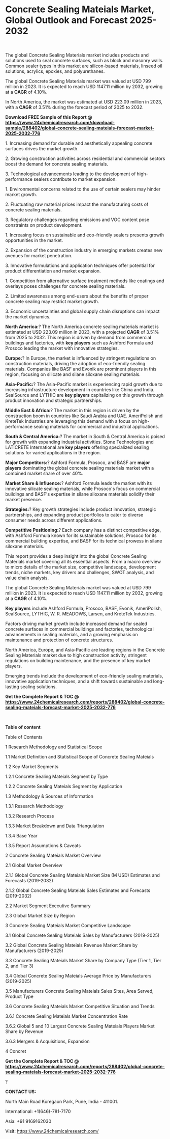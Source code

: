 <h1>Concrete Sealing Mateials Market, Global Outlook and Forecast 2025-2032</h1><br/><p>The global Concrete Sealing Materials market includes products and solutions used to seal concrete surfaces, such as block and masonry walls. Common sealer types in this market are silicon-based materials, linseed oil solutions, acrylics, epoxies, and polyurethanes.</p>
 
 
 
 <p>The global Concrete Sealing Materials market was valued at USD 799 million in 2023. It is expected to reach USD 1147.11 million by 2032, growing at a <strong>CAGR</strong> of 4.10%.</p>
 
 
 
 <p>In North America, the market was estimated at USD 223.09 million in 2023, with a <strong>CAGR</strong> of 3.51% during the forecast period of 2025 to 2032.</p>
 
 
 
 <div><b>Download FREE Sample of this Report @ <a href="https://www.24chemicalresearch.com/download-sample/288402/global-concrete-sealing-mateials-forecast-market-2025-2032-776">https://www.24chemicalresearch.com/download-sample/288402/global-concrete-sealing-mateials-forecast-market-2025-2032-776</a></b></div>
 
 
 
 <p>1. Increasing demand for durable and aesthetically appealing concrete surfaces drives the market growth.</p>
 
 
 
 <p>2. Growing construction activities across residential and commercial sectors boost the demand for concrete sealing materials.</p>
 
 
 
 <p>3. Technological advancements leading to the development of high-performance sealers contribute to market expansion.</p>
 
 
 
 <p>1. Environmental concerns related to the use of certain sealers may hinder market growth.</p>
 
 
 
 <p>2. Fluctuating raw material prices impact the manufacturing costs of concrete sealing materials.</p>
 
 
 
 <p>3. Regulatory challenges regarding emissions and VOC content pose constraints on product development.</p>
 
 
 
 <p>1. Increasing focus on sustainable and eco-friendly sealers presents growth opportunities in the market.</p>
 
 
 
 <p>2. Expansion of the construction industry in emerging markets creates new avenues for market penetration.</p>
 
 
 
 <p>3. Innovative formulations and application techniques offer potential for product differentiation and market expansion.</p>
 
 
 
 <p>1. Competition from alternative surface treatment methods like coatings and overlays poses challenges for concrete sealing materials.</p>
 
 
 
 <p>2. Limited awareness among end-users about the benefits of proper concrete sealing may restrict market growth.</p>
 
 
 
 <p>3. Economic uncertainties and global supply chain disruptions can impact the market dynamics.</p>
 
 
 
 <p><strong>North America:</strong>? The North America concrete sealing materials market is estimated at USD 223.09 million in 2023, with a projected <strong>CAGR</strong> of 3.51% from 2025 to 2032. This region is driven by demand from commercial buildings and factories, with <strong>key players</strong> such as Ashford Formula and Prosoco leading the market with innovative strategies.</p>
 
 
 
 <p><strong>Europe:</strong>? In Europe, the market is influenced by stringent regulations on construction materials, driving the adoption of eco-friendly sealing materials. Companies like BASF and Evonik are prominent players in this region, focusing on silicate and silane siloxane sealing materials.</p>
 
 
 
 <p><strong>Asia-Pacific:</strong>? The Asia-Pacific market is experiencing rapid growth due to increasing infrastructure development in countries like China and India. SealSource and LYTHIC are <strong>key players</strong> capitalizing on this growth through product innovation and strategic partnerships.</p>
 
 
 
 <p><strong>Middle East & Africa:</strong>? The market in this region is driven by the construction boom in countries like Saudi Arabia and UAE. AmeriPolish and KreteTek Industries are leveraging this demand with a focus on high-performance sealing materials for commercial and industrial applications.</p>
 
 
 
 <p><strong>South & Central America:</strong>? The market in South & Central America is poised for growth with expanding industrial activities. Stone Technologies and LATICRETE International are <strong>key players</strong> offering specialized sealing solutions for varied applications in the region.</p>
 
 
 
 <p><strong>Major Competitors:</strong>? Ashford Formula, Prosoco, and BASF are <strong>major players</strong> dominating the global concrete sealing materials market with a combined market share of over 40%.</p>
 
 
 
 <p><strong>Market Share & Influence:</strong>? Ashford Formula leads the market with its innovative silicate sealing materials, while Prosoco&#39;s focus on commercial buildings and BASF&#39;s expertise in silane siloxane materials solidify their market presence.</p>
 
 
 
 <p><strong>Strategies:</strong>? Key growth strategies include product innovation, strategic partnerships, and expanding product portfolios to cater to diverse consumer needs across different applications.</p>
 
 
 
 <p><strong>Competitive Positioning:</strong>? Each company has a distinct competitive edge, with Ashford Formula known for its sustainable solutions, Prosoco for its commercial building expertise, and BASF for its technical prowess in silane siloxane materials.</p>
 
 
 
 <p>This report provides a deep insight into the global Concrete Sealing Materials market covering all its essential aspects. From a macro overview to micro details of the market size, competitive landscape, development trends, niche markets, key drivers and challenges, SWOT analysis, and value chain analysis.</p>
 
 
 
 <p>The global Concrete Sealing Materials market was valued at USD 799 million in 2023. It is expected to reach USD 1147.11 million by 2032, growing at a <strong>CAGR</strong> of 4.10%.</p>
 
 
 
 <p><strong>Key players</strong> include Ashford Formula, Prosoco, BASF, Evonik, AmeriPolish, SealSource, LYTHIC, W. R. MEADOWS, Larsen, and KreteTek Industries.</p>
 
 
 
 <p>Factors driving market growth include increased demand for sealed concrete surfaces in commercial buildings and factories, technological advancements in sealing materials, and a growing emphasis on maintenance and protection of concrete structures.</p>
 
 
 
 <p>North America, Europe, and Asia-Pacific are leading regions in the Concrete Sealing Materials market due to high construction activity, stringent regulations on building maintenance, and the presence of key market players.</p>
 
 
 
 <p>Emerging trends include the development of eco-friendly sealing materials, innovative application techniques, and a shift towards sustainable and long-lasting sealing solutions.</p>
 
 
 
 <div><b>Get the Complete Report & TOC @ <a href="https://www.24chemicalresearch.com/reports/288402/global-concrete-sealing-mateials-forecast-market-2025-2032-776">https://www.24chemicalresearch.com/reports/288402/global-concrete-sealing-mateials-forecast-market-2025-2032-776</a></b></div>
 
 
 
 <p><br />
 
 <b>Table of content</b></p>
 
 
 
 <p>Table of Contents<br />
 
 1 Research Methodology and Statistical Scope<br />
 
 1.1 Market Definition and Statistical Scope of Concrete Sealing Mateials<br />
 
 1.2 Key Market Segments<br />
 
 1.2.1 Concrete Sealing Mateials Segment by Type<br />
 
 1.2.2 Concrete Sealing Mateials Segment by Application<br />
 
 1.3 Methodology & Sources of Information<br />
 
 1.3.1 Research Methodology<br />
 
 1.3.2 Research Process<br />
 
 1.3.3 Market Breakdown and Data Triangulation<br />
 
 1.3.4 Base Year<br />
 
 1.3.5 Report Assumptions & Caveats<br />
 
 2 Concrete Sealing Mateials Market Overview<br />
 
 2.1 Global Market Overview<br />
 
 2.1.1 Global Concrete Sealing Mateials Market Size (M USD) Estimates and Forecasts (2019-2032)<br />
 
 2.1.2 Global Concrete Sealing Mateials Sales Estimates and Forecasts (2019-2032)<br />
 
 2.2 Market Segment Executive Summary<br />
 
 2.3 Global Market Size by Region<br />
 
 3 Concrete Sealing Mateials Market Competitive Landscape<br />
 
 3.1 Global Concrete Sealing Mateials Sales by Manufacturers (2019-2025)<br />
 
 3.2 Global Concrete Sealing Mateials Revenue Market Share by Manufacturers (2019-2025)<br />
 
 3.3 Concrete Sealing Mateials Market Share by Company Type (Tier 1, Tier 2, and Tier 3)<br />
 
 3.4 Global Concrete Sealing Mateials Average Price by Manufacturers (2019-2025)<br />
 
 3.5 Manufacturers Concrete Sealing Mateials Sales Sites, Area Served, Product Type<br />
 
 3.6 Concrete Sealing Mateials Market Competitive Situation and Trends<br />
 
 3.6.1 Concrete Sealing Mateials Market Concentration Rate<br />
 
 3.6.2 Global 5 and 10 Largest Concrete Sealing Mateials Players Market Share by Revenue<br />
 
 3.6.3 Mergers & Acquisitions, Expansion<br />
 
 4 Concret</p>
 
 
 
 <div><b>Get the Complete Report & TOC @ <a href="https://www.24chemicalresearch.com/reports/288402/global-concrete-sealing-mateials-forecast-market-2025-2032-776">https://www.24chemicalresearch.com/reports/288402/global-concrete-sealing-mateials-forecast-market-2025-2032-776</a></b></div>
 
 
 
 <p>? </p>
 
 
 
 <p><b>CONTACT US:</b><br />
 
 North Main Road Koregaon Park, Pune, India - 411001.<br />
 
 International: +1(646)-781-7170<br />
 
 Asia: +91 9169162030<br />
 
 Visit: <a href="https://www.24chemicalresearch.com/">https://www.24chemicalresearch.com/</a></p>